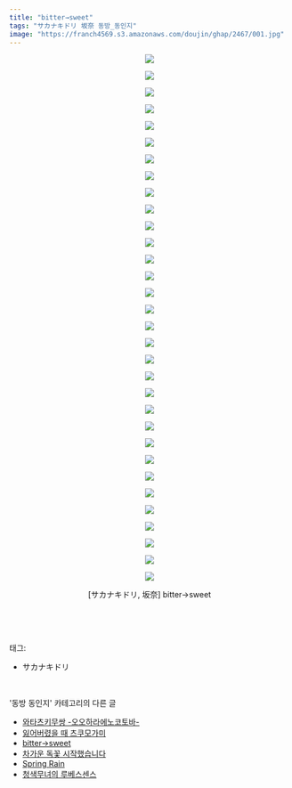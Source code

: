 ```yaml
---
title: "bitter→sweet"
tags: "サカナキドリ 坂奈 동방_동인지"
image: "https://franch4569.s3.amazonaws.com/doujin/ghap/2467/001.jpg"
---
```

<div class="article">
<p style="text-align: center; clear: none; float: none;"><img src="{{ site.imgserver2 }}/ghap/2467/001.jpg"/></p>
<p style="text-align: center; clear: none; float: none;"><img src="{{ site.imgserver2 }}/ghap/2467/002.jpg"/></p>
<p style="text-align: center; clear: none; float: none;"><img src="{{ site.imgserver2 }}/ghap/2467/003.jpg"/></p>
<p style="text-align: center; clear: none; float: none;"><img src="{{ site.imgserver2 }}/ghap/2467/004.jpg"/></p>
<p style="text-align: center; clear: none; float: none;"><img src="{{ site.imgserver2 }}/ghap/2467/005.jpg"/></p>
<p style="text-align: center; clear: none; float: none;"><img src="{{ site.imgserver2 }}/ghap/2467/006.jpg"/></p>
<p style="text-align: center; clear: none; float: none;"><img src="{{ site.imgserver2 }}/ghap/2467/007.jpg"/></p>
<p style="text-align: center; clear: none; float: none;"><img src="{{ site.imgserver2 }}/ghap/2467/008.jpg"/></p>
<p style="text-align: center; clear: none; float: none;"><img src="{{ site.imgserver2 }}/ghap/2467/009.jpg"/></p>
<p style="text-align: center; clear: none; float: none;"><img src="{{ site.imgserver2 }}/ghap/2467/010.jpg"/></p>
<p style="text-align: center; clear: none; float: none;"><img src="{{ site.imgserver2 }}/ghap/2467/011.jpg"/></p>
<p style="text-align: center; clear: none; float: none;"><img src="{{ site.imgserver2 }}/ghap/2467/012.jpg"/></p>
<p style="text-align: center; clear: none; float: none;"><img src="{{ site.imgserver2 }}/ghap/2467/013.jpg"/></p>
<p style="text-align: center; clear: none; float: none;"><img src="{{ site.imgserver2 }}/ghap/2467/014.jpg"/></p>
<p style="text-align: center; clear: none; float: none;"><img src="{{ site.imgserver2 }}/ghap/2467/015.jpg"/></p>
<p style="text-align: center; clear: none; float: none;"><img src="{{ site.imgserver2 }}/ghap/2467/016.jpg"/></p>
<p style="text-align: center; clear: none; float: none;"><img src="{{ site.imgserver2 }}/ghap/2467/017.jpg"/></p>
<p style="text-align: center; clear: none; float: none;"><img src="{{ site.imgserver2 }}/ghap/2467/018.jpg"/></p>
<p style="text-align: center; clear: none; float: none;"><img src="{{ site.imgserver2 }}/ghap/2467/019.jpg"/></p>
<p style="text-align: center; clear: none; float: none;"><img src="{{ site.imgserver2 }}/ghap/2467/020.jpg"/></p>
<p style="text-align: center; clear: none; float: none;"><img src="{{ site.imgserver2 }}/ghap/2467/021.jpg"/></p>
<p style="text-align: center; clear: none; float: none;"><img src="{{ site.imgserver2 }}/ghap/2467/022.jpg"/></p>
<p style="text-align: center; clear: none; float: none;"><img src="{{ site.imgserver2 }}/ghap/2467/023.jpg"/></p>
<p style="text-align: center; clear: none; float: none;"><img src="{{ site.imgserver2 }}/ghap/2467/024.jpg"/></p>
<p style="text-align: center; clear: none; float: none;"><img src="{{ site.imgserver2 }}/ghap/2467/025.jpg"/></p>
<p style="text-align: center; clear: none; float: none;"><img src="{{ site.imgserver2 }}/ghap/2467/026.jpg"/></p>
<p style="text-align: center; clear: none; float: none;"><img src="{{ site.imgserver2 }}/ghap/2467/027.jpg"/></p>
<p style="text-align: center; clear: none; float: none;"><img src="{{ site.imgserver2 }}/ghap/2467/028.jpg"/></p>
<p style="text-align: center; clear: none; float: none;"><img src="{{ site.imgserver2 }}/ghap/2467/029.jpg"/></p>
<p style="text-align: center; clear: none; float: none;"><img src="{{ site.imgserver2 }}/ghap/2467/030.jpg"/></p>
<p style="text-align: center; clear: none; float: none;"><img src="{{ site.imgserver2 }}/ghap/2467/031.jpg"/></p>
<p style="text-align: center; clear: none; float: none;"><img src="{{ site.imgserver2 }}/ghap/2467/032.jpg"/></p>
<p style="text-align: center; clear: none; float: none;">[サカナキドリ, 坂奈] bitter→sweet</p>
<p><br/></p>
</div><br/>
<div class="tagTrail">
<p>태그: </p>
<ul>
<li>サカナキドリ</li>
</ul>
</div><br/>
<div class="another">
<p>'동방 동인지' 카테고리의 다른 글</p>
<ul>
<li><a href="/ghap_2469">와타츠키무쌍 -오오하라에노코토바-</a></li>
<li><a href="/ghap_2468">잃어버렸을 때 츠쿠모가미</a></li>
<li><a href="/ghap_2467">bitter→sweet</a></li>
<li><a href="/ghap_2464">차가운 독꽃 시작했습니다</a></li>
<li><a href="/ghap_2462">Spring Rain</a></li>
<li><a href="/ghap_2461">청색무녀의 루베스센스</a></li>
</ul>
</div><br/>
<div class="cb_module cb_fluid">
<div class="cb_wrt cb_profile">
</div><!-- commentList close -->
</div><br/>
